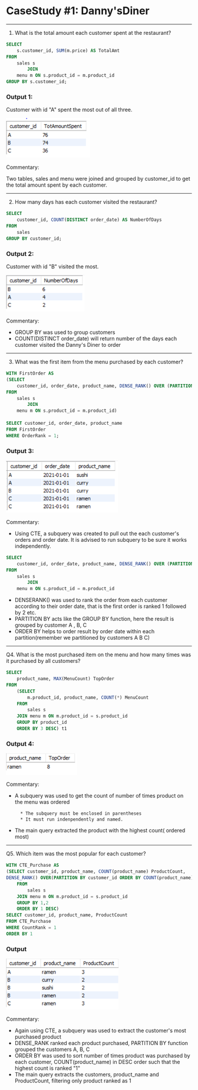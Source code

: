 # **CaseStudy #1: Danny'sDiner**
---

1. What is the total amount each customer spent at the restaurant?

``` SQL
SELECT 
    s.customer_id, SUM(m.price) AS TotalAmt
FROM
    sales s
        JOIN
    menu m ON s.product_id = m.product_id
GROUP BY s.customer_id;
```

### Output 1: 

Customer with id "A" spent the most out of all three.

![Image](https://github.com/EdithEbere/Case-Study-1_DannysDiner/blob/main/Images/Q1.PNG)

Commentary: 

Two tables, sales and menu were joined and grouped by customer_id to get the total amount spent by each customer.

---

2. How many days has each customer visited the restaurant?
```SQL
SELECT 
    customer_id, COUNT(DISTINCT order_date) AS NumberOfDays
FROM
    sales
GROUP BY customer_id;
```

### Output 2: 

Customer with id "B" visited the most.

![Image](https://github.com/EdithEbere/Case-Study-1_DannysDiner/blob/main/Images/Q2.PNG)



Commentary: 

* GROUP BY was used to group customers 
* COUNT(DISTINCT order_date) will return number of the days each customer visited the Danny's Diner to order

---

3. What was the first item from the menu purchased by each customer?
```SQL
WITH FirstOrder AS
(SELECT 
    customer_id, order_date, product_name, DENSE_RANK() OVER (PARTITION BY customer_id ORDER BY order_date) AS OrderRank
FROM
    sales s
        JOIN
    menu m ON s.product_id = m.product_id)

SELECT customer_id, order_date, product_name
FROM FirstOrder
WHERE OrderRank = 1;
```

### Output 3:
![Image](https://github.com/EdithEbere/Case-Study-1_DannysDiner/blob/main/Images/Q3.PNG)

Commentary: 

* Using CTE, a subquery was created to pull out the each customer's orders and order date. It is advised to run subquery to be sure it works independently. 
```SQL
SELECT 
    customer_id, order_date, product_name, DENSE_RANK() OVER (PARTITION BY customer_id ORDER BY order_date) AS OrderRank
FROM
    sales s
        JOIN
    menu m ON s.product_id = m.product_id
```
* DENSERANK() was used to rank the order from each customer according to their order date, that is the first order is ranked 1 followed by 2 etc.
* PARTITION BY acts like the GROUP BY function, here the result is grouped by customer A , B, C
* ORDER BY helps to order result by order date within each partition(remember we partitioned by customers A B C)

---
Q4. What is the most purchased item on the menu and how many times was it purchased by all customers?


```SQL
SELECT 
    product_name, MAX(MenuCount) TopOrder
FROM
    (SELECT 
        m.product_id, product_name, COUNT(*) MenuCount
    FROM
        sales s
    JOIN menu m ON m.product_id = s.product_id
    GROUP BY product_id
    ORDER BY 3 DESC) t1
```

### Output 4:
![Image](https://github.com/EdithEbere/Case-Study-1_DannysDiner/blob/main/Images/Q4.PNG)

Commentary:

* A subquery was used to get the count of number of times product on the menu was ordered

        * The subquery must be enclosed in parentheses
        * It must run indenpendently and named.   
* The main query extracted the product with the highest count( ordered most)

---

Q5. Which item was the most popular for each customer?

```SQL
WITH CTE_Purchase AS
(SELECT customer_id, product_name, COUNT(product_name) ProductCount,
DENSE_RANK() OVER(PARTITION BY customer_id ORDER BY COUNT(product_name) DESC) CountRank
    FROM
        sales s
    JOIN menu m ON m.product_id = s.product_id
    GROUP BY 1,2
    ORDER BY 1 DESC)
SELECT customer_id, product_name, ProductCount
FROM CTE_Purchase
WHERE CountRank = 1
ORDER BY 1

```
### Output
![Image](https://github.com/EdithEbere/Case-Study-1_DannysDiner/blob/main/Images/Q5.PNG)

Commentary:

*  Again using CTE, a subquery was used to extract the customer's most purchased product
*  DENSE_RANK ranked each product purchased, PARTITION BY function grouped the customers A, B, C
*  ORDER BY was used to sort number of times product was purchased by each customer, COUNT(product_name) in DESC order such that the highest count is ranked "1"
*  The main query extracts the customers, product_name and ProductCount, filtering only product ranked as 1

